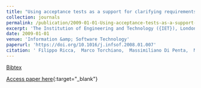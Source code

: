 ```yaml
---
title: "Using acceptance tests as a support for clarifying requirements: A series of experiments"
collection: journals
permalink: /publication/2009-01-01-Using-acceptance-tests-as-a-support-for-clarifying-requirements-A-series-of-experiments
excerpt: 'The Institution of Engineering and Technology ({IET}), London, UK, Scopus ID: 2-s2.0-56349142435, Cited by: 39'
date: 2009-01-01
venue: 'Information &amp; Software Technology'
paperurl: 'https://doi.org/10.1016/j.infsof.2008.01.007'
citation: ' Filippo Ricca,  Marco Torchiano,  Massimiliano Di Penta,  Mariano Ceccato,  Paolo Tonella, &quot;Using acceptance tests as a support for clarifying requirements: A series of experiments.&quot; Information &amp;amp; Software Technology, 2009.'
---
```

[Bibtex](https://dblp.org/rec/bib/journals/infsof/RiccaTPCT09)

[Access paper here](https://doi.org/10.1016/j.infsof.2008.01.007){:target="_blank"}
